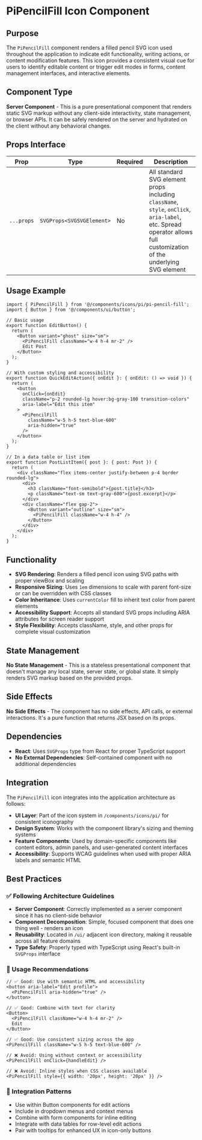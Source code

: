 # PiPencilFill Icon Component

## Purpose

The `PiPencilFill` component renders a filled pencil SVG icon used throughout the application to indicate edit functionality, writing actions, or content modification features. This icon provides a consistent visual cue for users to identify editable content or trigger edit modes in forms, content management interfaces, and interactive elements.

## Component Type

**Server Component** - This is a pure presentational component that renders static SVG markup without any client-side interactivity, state management, or browser APIs. It can be safely rendered on the server and hydrated on the client without any behavioral changes.

## Props Interface

| Prop | Type | Required | Description |
|------|------|----------|-------------|
| `...props` | `SVGProps<SVGSVGElement>` | No | All standard SVG element props including `className`, `style`, `onClick`, `aria-label`, etc. Spread operator allows full customization of the underlying SVG element |

## Usage Example

```tsx
import { PiPencilFill } from '@/components/icons/pi/pi-pencil-fill';
import { Button } from '@/components/ui/button';

// Basic usage
export function EditButton() {
  return (
    <Button variant="ghost" size="sm">
      <PiPencilFill className="w-4 h-4 mr-2" />
      Edit Post
    </Button>
  );
}

// With custom styling and accessibility
export function QuickEditAction({ onEdit }: { onEdit: () => void }) {
  return (
    <button
      onClick={onEdit}
      className="p-2 rounded-lg hover:bg-gray-100 transition-colors"
      aria-label="Edit this item"
    >
      <PiPencilFill 
        className="w-5 h-5 text-blue-600" 
        aria-hidden="true"
      />
    </button>
  );
}

// In a data table or list item
export function PostListItem({ post }: { post: Post }) {
  return (
    <div className="flex items-center justify-between p-4 border rounded-lg">
      <div>
        <h3 className="font-semibold">{post.title}</h3>
        <p className="text-sm text-gray-600">{post.excerpt}</p>
      </div>
      <div className="flex gap-2">
        <Button variant="outline" size="sm">
          <PiPencilFill className="w-4 h-4" />
        </Button>
      </div>
    </div>
  );
}
```

## Functionality

- **SVG Rendering**: Renders a filled pencil icon using SVG paths with proper viewBox and scaling
- **Responsive Sizing**: Uses `1em` dimensions to scale with parent font-size or can be overridden with CSS classes
- **Color Inheritance**: Uses `currentColor` fill to inherit text color from parent elements
- **Accessibility Support**: Accepts all standard SVG props including ARIA attributes for screen reader support
- **Style Flexibility**: Accepts className, style, and other props for complete visual customization

## State Management

**No State Management** - This is a stateless presentational component that doesn't manage any local state, server state, or global state. It simply renders SVG markup based on the provided props.

## Side Effects

**No Side Effects** - The component has no side effects, API calls, or external interactions. It's a pure function that returns JSX based on its props.

## Dependencies

- **React**: Uses `SVGProps` type from React for proper TypeScript support
- **No External Dependencies**: Self-contained component with no additional dependencies

## Integration

The `PiPencilFill` icon integrates into the application architecture as follows:

- **UI Layer**: Part of the icon system in `/components/icons/pi/` for consistent iconography
- **Design System**: Works with the component library's sizing and theming systems
- **Feature Components**: Used by domain-specific components like content editors, admin panels, and user-generated content interfaces
- **Accessibility**: Supports WCAG guidelines when used with proper ARIA labels and semantic HTML

## Best Practices

### ✅ Following Architecture Guidelines

- **Server Component**: Correctly implemented as a server component since it has no client-side behavior
- **Component Decomposition**: Simple, focused component that does one thing well - renders an icon
- **Reusability**: Located in `/ui/` adjacent icon directory, making it reusable across all feature domains
- **Type Safety**: Properly typed with TypeScript using React's built-in `SVGProps` interface

### 🎯 Usage Recommendations

```tsx
// ✅ Good: Use with semantic HTML and accessibility
<button aria-label="Edit profile">
  <PiPencilFill aria-hidden="true" />
</button>

// ✅ Good: Combine with text for clarity
<Button>
  <PiPencilFill className="w-4 h-4 mr-2" />
  Edit
</Button>

// ✅ Good: Use consistent sizing across the app
<PiPencilFill className="w-5 h-5 text-blue-600" />

// ❌ Avoid: Using without context or accessibility
<PiPencilFill onClick={handleEdit} />

// ❌ Avoid: Inline styles when CSS classes available
<PiPencilFill style={{ width: '20px', height: '20px' }} />
```

### 🔧 Integration Patterns

- Use within Button components for edit actions
- Include in dropdown menus and context menus
- Combine with form components for inline editing
- Integrate with data tables for row-level edit actions
- Pair with tooltips for enhanced UX in icon-only buttons